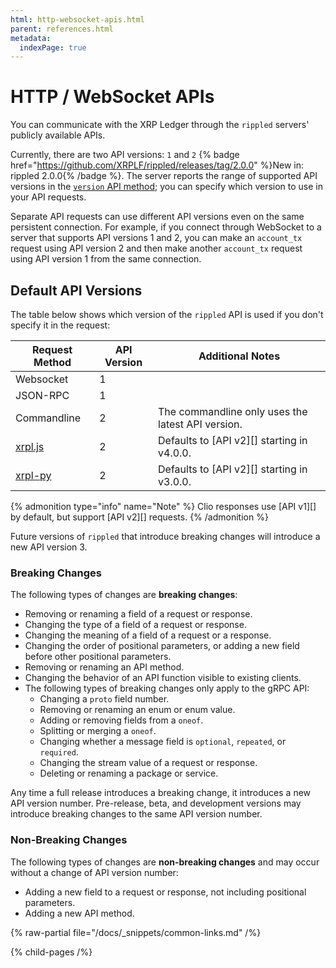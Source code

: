 ```yaml
---
html: http-websocket-apis.html
parent: references.html
metadata:
  indexPage: true
---
```

# HTTP / WebSocket APIs

You can communicate with the XRP Ledger through the `rippled` servers' publicly available APIs.

Currently, there are two API versions: `1` and `2` {% badge href="https://github.com/XRPLF/rippled/releases/tag/2.0.0" %}New in: rippled 2.0.0{% /badge %}. The server reports the range of supported API versions in the [`version` API method](public-api-methods/server-info-methods/version.md); you can specify which version to use in your API requests.

Separate API requests can use different API versions even on the same persistent connection. For example, if you connect through WebSocket to a server that supports API versions 1 and 2, you can make an `account_tx` request using API version 2 and then make another `account_tx` request using API version 1 from the same connection.


## Default API Versions

The table below shows which version of the `rippled` API is used if you don't specify it in the request:

| Request Method | API Version | Additional Notes |
|----------------|-------------|------------------|
| Websocket      | 1           | |
| JSON-RPC       | 1           | |
| Commandline    | 2           | The commandline only uses the latest API version. |
| [xrpl.js](https://github.com/XRPLF/xrpl.js) | 2 | Defaults to [API v2][] starting in v4.0.0. |
| [xrpl-py](https://github.com/XRPLF/xrpl-py) | 2 | Defaults to [API v2][] starting in v3.0.0. |

{% admonition type="info" name="Note" %}
Clio responses use [API v1][] by default, but support [API v2][] requests.
{% /admonition %}

Future versions of `rippled` that introduce breaking changes will introduce a new API version 3.

### Breaking Changes

The following types of changes are **breaking changes**:

- Removing or renaming a field of a request or response.
- Changing the type of a field of a request or response.
- Changing the meaning of a field of a request or a response.
- Changing the order of positional parameters, or adding a new field before other positional parameters.
- Removing or renaming an API method.
- Changing the behavior of an API function visible to existing clients.
- The following types of breaking changes only apply to the gRPC API:
    - Changing a `proto` field number.
    - Removing or renaming an enum or enum value.
    - Adding or removing fields from a `oneof`.
    - Splitting or merging a `oneof`.
    - Changing whether a message field is `optional`, `repeated`, or `required`.
    - Changing the stream value of a request or response.
    - Deleting or renaming a package or service.

Any time a full release introduces a breaking change, it introduces a new API version number. Pre-release, beta, and development versions may introduce breaking changes to the same API version number.

### Non-Breaking Changes

The following types of changes are **non-breaking changes** and may occur without a change of API version number:

- Adding a new field to a request or response, not including positional parameters.
- Adding a new API method.

{% raw-partial file="/docs/_snippets/common-links.md" /%}

{% child-pages /%}
